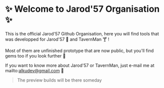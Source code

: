 # ✨ Welcome to Jarod'57 Organisation ✨  

This is the official Jarod'57 Github Organisation, here you will find tools that was developped for Jarod'57 🌴 and TavernMan 🍸 !  

Most of them are unfinished prototype that are now public, but you'll find gems too if you look further 🔭  

If you want to know more about Jarod'57 or TavernMan, just e-mail me at mailto:alkudev@gmail.com 🐧


> The preview builds will be there someday
